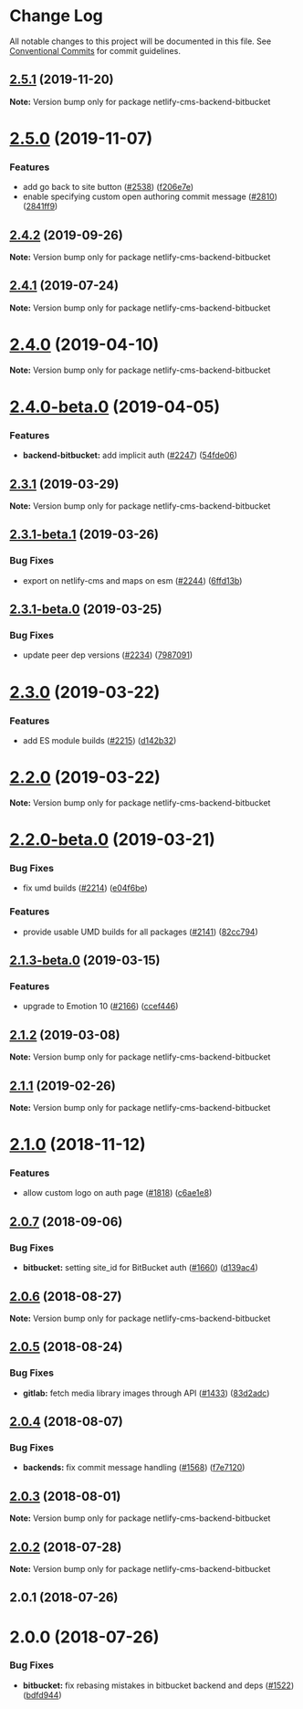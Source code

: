 # Change Log

All notable changes to this project will be documented in this file.
See [Conventional Commits](https://conventionalcommits.org) for commit guidelines.

## [2.5.1](https://github.com/netlify/netlify-cms/tree/master/packages/netlify-cms-backend-bitbucket/compare/netlify-cms-backend-bitbucket@2.5.0...netlify-cms-backend-bitbucket@2.5.1) (2019-11-20)

**Note:** Version bump only for package netlify-cms-backend-bitbucket





# [2.5.0](https://github.com/netlify/netlify-cms/tree/master/packages/netlify-cms-backend-bitbucket/compare/netlify-cms-backend-bitbucket@2.4.2...netlify-cms-backend-bitbucket@2.5.0) (2019-11-07)


### Features

* add go back to site button ([#2538](https://github.com/netlify/netlify-cms/tree/master/packages/netlify-cms-backend-bitbucket/issues/2538)) ([f206e7e](https://github.com/netlify/netlify-cms/tree/master/packages/netlify-cms-backend-bitbucket/commit/f206e7e5a13fb48ec6b27dce0dbb3a59b61de8f9))
* enable specifying custom open authoring commit message ([#2810](https://github.com/netlify/netlify-cms/tree/master/packages/netlify-cms-backend-bitbucket/issues/2810)) ([2841ff9](https://github.com/netlify/netlify-cms/tree/master/packages/netlify-cms-backend-bitbucket/commit/2841ff9ffe58afcf4dba45514a84a262ad370f1d))





## [2.4.2](https://github.com/netlify/netlify-cms/tree/master/packages/netlify-cms-backend-bitbucket/compare/netlify-cms-backend-bitbucket@2.4.1...netlify-cms-backend-bitbucket@2.4.2) (2019-09-26)

**Note:** Version bump only for package netlify-cms-backend-bitbucket





## [2.4.1](https://github.com/netlify/netlify-cms/tree/master/packages/netlify-cms-backend-bitbucket/compare/netlify-cms-backend-bitbucket@2.4.0...netlify-cms-backend-bitbucket@2.4.1) (2019-07-24)

**Note:** Version bump only for package netlify-cms-backend-bitbucket





# [2.4.0](https://github.com/netlify/netlify-cms/tree/master/packages/netlify-cms-backend-bitbucket/compare/netlify-cms-backend-bitbucket@2.4.0-beta.0...netlify-cms-backend-bitbucket@2.4.0) (2019-04-10)

**Note:** Version bump only for package netlify-cms-backend-bitbucket





# [2.4.0-beta.0](https://github.com/netlify/netlify-cms/tree/master/packages/netlify-cms-backend-bitbucket/compare/netlify-cms-backend-bitbucket@2.3.1...netlify-cms-backend-bitbucket@2.4.0-beta.0) (2019-04-05)


### Features

* **backend-bitbucket:** add implicit auth ([#2247](https://github.com/netlify/netlify-cms/tree/master/packages/netlify-cms-backend-bitbucket/issues/2247)) ([54fde06](https://github.com/netlify/netlify-cms/tree/master/packages/netlify-cms-backend-bitbucket/commit/54fde06))





## [2.3.1](https://github.com/netlify/netlify-cms/tree/master/packages/netlify-cms-backend-bitbucket/compare/netlify-cms-backend-bitbucket@2.3.1-beta.1...netlify-cms-backend-bitbucket@2.3.1) (2019-03-29)

**Note:** Version bump only for package netlify-cms-backend-bitbucket





## [2.3.1-beta.1](https://github.com/netlify/netlify-cms/tree/master/packages/netlify-cms-backend-bitbucket/compare/netlify-cms-backend-bitbucket@2.3.1-beta.0...netlify-cms-backend-bitbucket@2.3.1-beta.1) (2019-03-26)


### Bug Fixes

* export on netlify-cms and maps on esm ([#2244](https://github.com/netlify/netlify-cms/tree/master/packages/netlify-cms-backend-bitbucket/issues/2244)) ([6ffd13b](https://github.com/netlify/netlify-cms/tree/master/packages/netlify-cms-backend-bitbucket/commit/6ffd13b))





## [2.3.1-beta.0](https://github.com/netlify/netlify-cms/tree/master/packages/netlify-cms-backend-bitbucket/compare/netlify-cms-backend-bitbucket@2.3.0...netlify-cms-backend-bitbucket@2.3.1-beta.0) (2019-03-25)


### Bug Fixes

* update peer dep versions ([#2234](https://github.com/netlify/netlify-cms/tree/master/packages/netlify-cms-backend-bitbucket/issues/2234)) ([7987091](https://github.com/netlify/netlify-cms/tree/master/packages/netlify-cms-backend-bitbucket/commit/7987091))





# [2.3.0](https://github.com/netlify/netlify-cms/tree/master/packages/netlify-cms-backend-bitbucket/compare/netlify-cms-backend-bitbucket@2.2.0...netlify-cms-backend-bitbucket@2.3.0) (2019-03-22)


### Features

* add ES module builds ([#2215](https://github.com/netlify/netlify-cms/tree/master/packages/netlify-cms-backend-bitbucket/issues/2215)) ([d142b32](https://github.com/netlify/netlify-cms/tree/master/packages/netlify-cms-backend-bitbucket/commit/d142b32))





# [2.2.0](https://github.com/netlify/netlify-cms/tree/master/packages/netlify-cms-backend-bitbucket/compare/netlify-cms-backend-bitbucket@2.2.0-beta.0...netlify-cms-backend-bitbucket@2.2.0) (2019-03-22)

**Note:** Version bump only for package netlify-cms-backend-bitbucket





# [2.2.0-beta.0](https://github.com/netlify/netlify-cms/tree/master/packages/netlify-cms-backend-bitbucket/compare/netlify-cms-backend-bitbucket@2.1.3-beta.0...netlify-cms-backend-bitbucket@2.2.0-beta.0) (2019-03-21)


### Bug Fixes

* fix umd builds ([#2214](https://github.com/netlify/netlify-cms/tree/master/packages/netlify-cms-backend-bitbucket/issues/2214)) ([e04f6be](https://github.com/netlify/netlify-cms/tree/master/packages/netlify-cms-backend-bitbucket/commit/e04f6be))


### Features

* provide usable UMD builds for all packages ([#2141](https://github.com/netlify/netlify-cms/tree/master/packages/netlify-cms-backend-bitbucket/issues/2141)) ([82cc794](https://github.com/netlify/netlify-cms/tree/master/packages/netlify-cms-backend-bitbucket/commit/82cc794))





## [2.1.3-beta.0](https://github.com/netlify/netlify-cms/tree/master/packages/netlify-cms-backend-bitbucket/compare/netlify-cms-backend-bitbucket@2.1.2...netlify-cms-backend-bitbucket@2.1.3-beta.0) (2019-03-15)


### Features

* upgrade to Emotion 10 ([#2166](https://github.com/netlify/netlify-cms/tree/master/packages/netlify-cms-backend-bitbucket/issues/2166)) ([ccef446](https://github.com/netlify/netlify-cms/tree/master/packages/netlify-cms-backend-bitbucket/commit/ccef446))





## [2.1.2](https://github.com/netlify/netlify-cms/tree/master/packages/netlify-cms-backend-bitbucket/compare/netlify-cms-backend-bitbucket@2.1.1...netlify-cms-backend-bitbucket@2.1.2) (2019-03-08)

**Note:** Version bump only for package netlify-cms-backend-bitbucket





## [2.1.1](https://github.com/netlify/netlify-cms/tree/master/packages/netlify-cms-backend-bitbucket/compare/netlify-cms-backend-bitbucket@2.1.0...netlify-cms-backend-bitbucket@2.1.1) (2019-02-26)

**Note:** Version bump only for package netlify-cms-backend-bitbucket





# [2.1.0](https://github.com/netlify/netlify-cms/tree/master/packages/netlify-cms-backend-bitbucket/compare/netlify-cms-backend-bitbucket@2.0.7...netlify-cms-backend-bitbucket@2.1.0) (2018-11-12)


### Features

* allow custom logo on auth page ([#1818](https://github.com/netlify/netlify-cms/tree/master/packages/netlify-cms-backend-bitbucket/issues/1818)) ([c6ae1e8](https://github.com/netlify/netlify-cms/tree/master/packages/netlify-cms-backend-bitbucket/commit/c6ae1e8))





<a name="2.0.7"></a>
## [2.0.7](https://github.com/netlify/netlify-cms/tree/master/packages/netlify-cms-backend-bitbucket/compare/netlify-cms-backend-bitbucket@2.0.6...netlify-cms-backend-bitbucket@2.0.7) (2018-09-06)


### Bug Fixes

* **bitbucket:** setting site_id for BitBucket auth ([#1660](https://github.com/netlify/netlify-cms/tree/master/packages/netlify-cms-backend-bitbucket/issues/1660)) ([d139ac4](https://github.com/netlify/netlify-cms/tree/master/packages/netlify-cms-backend-bitbucket/commit/d139ac4))




<a name="2.0.6"></a>
## [2.0.6](https://github.com/netlify/netlify-cms/tree/master/packages/netlify-cms-backend-bitbucket/compare/netlify-cms-backend-bitbucket@2.0.5...netlify-cms-backend-bitbucket@2.0.6) (2018-08-27)




**Note:** Version bump only for package netlify-cms-backend-bitbucket

<a name="2.0.5"></a>
## [2.0.5](https://github.com/netlify/netlify-cms/tree/master/packages/netlify-cms-backend-bitbucket/compare/netlify-cms-backend-bitbucket@2.0.4...netlify-cms-backend-bitbucket@2.0.5) (2018-08-24)


### Bug Fixes

* **gitlab:** fetch media library images through API ([#1433](https://github.com/netlify/netlify-cms/tree/master/packages/netlify-cms-backend-bitbucket/issues/1433)) ([83d2adc](https://github.com/netlify/netlify-cms/tree/master/packages/netlify-cms-backend-bitbucket/commit/83d2adc))




<a name="2.0.4"></a>
## [2.0.4](https://github.com/netlify/netlify-cms/tree/master/packages/netlify-cms-backend-bitbucket/compare/netlify-cms-backend-bitbucket@2.0.3...netlify-cms-backend-bitbucket@2.0.4) (2018-08-07)


### Bug Fixes

* **backends:** fix commit message handling ([#1568](https://github.com/netlify/netlify-cms/tree/master/packages/netlify-cms-backend-bitbucket/issues/1568)) ([f7e7120](https://github.com/netlify/netlify-cms/tree/master/packages/netlify-cms-backend-bitbucket/commit/f7e7120))




<a name="2.0.3"></a>
## [2.0.3](https://github.com/netlify/netlify-cms/tree/master/packages/netlify-cms-backend-bitbucket/compare/netlify-cms-backend-bitbucket@2.0.2...netlify-cms-backend-bitbucket@2.0.3) (2018-08-01)




**Note:** Version bump only for package netlify-cms-backend-bitbucket

<a name="2.0.2"></a>
## [2.0.2](https://github.com/netlify/netlify-cms/tree/master/packages/netlify-cms-backend-bitbucket/compare/netlify-cms-backend-bitbucket@2.0.1...netlify-cms-backend-bitbucket@2.0.2) (2018-07-28)




**Note:** Version bump only for package netlify-cms-backend-bitbucket

<a name="2.0.1"></a>
## 2.0.1 (2018-07-26)



<a name="2.0.0"></a>
# 2.0.0 (2018-07-26)


### Bug Fixes

* **bitbucket:** fix rebasing mistakes in bitbucket backend and deps ([#1522](https://github.com/netlify/netlify-cms/issues/1522)) ([bdfd944](https://github.com/netlify/netlify-cms/commit/bdfd944))
